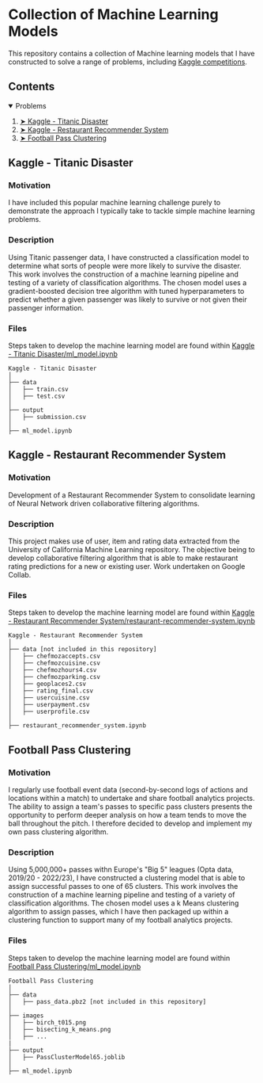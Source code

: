 # Collection of Machine Learning Models
This repository contains a collection of Machine learning models that I have constructed to solve a range of problems, including [Kaggle competitions](https://www.kaggle.com/jakekolliari).

## Contents

<details open="open">
  <summary>Problems</summary>
  <ol>
    <li><a href="#kaggle---titanic-disaster"> ➤ Kaggle - Titanic Disaster</a></li>
    <li><a href="#kaggle---restaurant-recommender-system"> ➤ Kaggle - Restaurant Recommender System</a></li>
    <li><a href="#football-pass-clustering"> ➤ Football Pass Clustering</a></li>
  </ol>
</details>

## Kaggle - Titanic Disaster

### Motivation
I have included this popular machine learning challenge purely to demonstrate the approach I typically take to tackle simple machine learning problems. 

### Description
Using Titanic passenger data, I have constructed a classification model to determine what sorts of people were more likely to survive the disaster. This work involves the construction of a machine learning pipeline and testing of a variety of classification algorithms. The chosen model uses a gradient-boosted decision tree algorithm with tuned hyperparameters to predict whether a given passenger was likely to survive or not given their passenger information.

### Files
Steps taken to develop the machine learning model are found within [Kaggle - Titanic Disaster/ml_model.ipynb](https://github.com/jakeyk11/ml-models-collection/blob/main/Kaggle%20-%20Titanic%20Disaster/ml_model.ipynb)

    Kaggle - Titanic Disaster
    │
    ├── data
    │   ├── train.csv
    │   ├── test.csv
    │ 
    ├── output
    │   ├── submission.csv
    │ 
    ├── ml_model.ipynb


## Kaggle - Restaurant Recommender System

### Motivation
Development of a Restaurant Recommender System to consolidate learning of Neural Network driven collaborative filtering algorithms.

### Description
This project makes use of user, item and rating data extracted from the University of California Machine Learning repository. The objective being to develop collaborative filtering algorithm that is able to make restaurant rating predictions for a new or existing user. Work undertaken on Google Collab.

### Files
Steps taken to develop the machine learning model are found within [Kaggle - Restaurant Recommender System/restaurant-recommender-system.ipynb](https://github.com/jakeyk11/ml-models-collection/blob/main/Restaurant%20Recommender%20System/restaurant_recommender_system.ipynb)

    Kaggle - Restaurant Recommender System
    │
    ├── data [not included in this repository]
    │   ├── chefmozaccepts.csv
    │   ├── chefmozcuisine.csv
    │   ├── chefmozhours4.csv
    │   ├── chefmozparking.csv
    │   ├── geoplaces2.csv
    │   ├── rating_final.csv
    │   ├── usercuisine.csv
    │   ├── userpayment.csv
    │   ├── userprofile.csv
    │    
    ├── restaurant_recommender_system.ipynb


## Football Pass Clustering

### Motivation
I regularly use football event data (second-by-second logs of actions and locations within a match) to undertake and share football analytics projects. The ability to assign a team's passes to specific pass clusters presents the opportunity to perform deeper analysis on how a team tends to move the ball throughout the pitch. I therefore decided to develop and implement my own pass clustering algorithm.

### Description
Using 5,000,000+ passes withn Europe's "Big 5" leagues (Opta data, 2019/20 - 2022/23), I have constructed a clustering model that is able to assign successful passes to one of 65 clusters. This work involves the construction of a machine learning pipeline and testing of a variety of classification algorithms. The chosen model uses a k Means clustering algorithm to assign passes, which I have then packaged up within a clustering function to support many of my football analytics projects.

### Files
Steps taken to develop the machine learning model are found within [Football Pass Clustering/ml_model.ipynb](https://github.com/jakeyk11/ml-models-collection/blob/main/Football%20Pass%20Clustering/ml_model.ipynb)

    Football Pass Clustering
    │
    ├── data
    │   ├── pass_data.pbz2 [not included in this repository]
    │ 
    ├── images
    │   ├── birch_t015.png
    │   ├── bisecting_k_means.png
    │   ├── ...
    |
    ├── output
    │   ├── PassClusterModel65.joblib
    │ 
    ├── ml_model.ipynb

